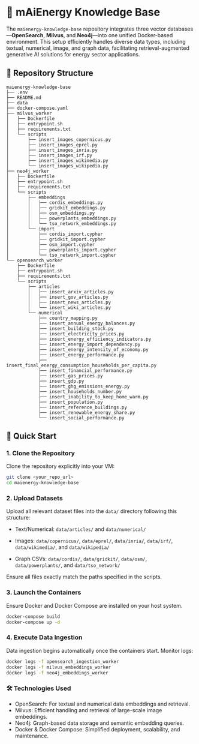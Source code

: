 # 🔋 mAiEnergy Knowledge Base

The `maienergy-knowledge-base` repository integrates three vector databases—**OpenSearch**, **Milvus**, and **Neo4j**—into one unified Docker-based environment. This setup efficiently handles diverse data types, including textual, numerical, image, and graph data, facilitating retrieval-augmented generative AI solutions for energy sector applications.

## 📂 Repository Structure

```plaintext
maienergy-knowledge-base
├── .env
├── README.md
├── data
├── docker-compose.yaml
├── milvus_worker
│   ├── Dockerfile
│   ├── entrypoint.sh
│   ├── requirements.txt
│   └── scripts
│       ├── insert_images_copernicus.py
│       ├── insert_images_eprel.py
│       ├── insert_images_inria.py
│       ├── insert_images_irf.py
│       ├── insert_images_wikimedia.py
│       └── insert_images_wikipedia.py
├── neo4j_worker
│   ├── Dockerfile
│   ├── entrypoint.sh
│   ├── requirements.txt
│   └── scripts
│       ├── embeddings
│       │   ├── cordis_embeddings.py
│       │   ├── gridkit_embeddings.py
│       │   ├── osm_embeddings.py
│       │   ├── powerplants_embeddings.py
│       │   └── tso_network_embeddings.py
│       └── import
│           ├── cordis_import.cypher
│           ├── gridkit_import.cypher
│           ├── osm_import.cypher
│           ├── powerplants_import.cypher
│           └── tso_network_import.cypher
└── opensearch_worker
    ├── Dockerfile
    ├── entrypoint.sh
    ├── requirements.txt
    └── scripts
        ├── articles
        │   ├── insert_arxiv_articles.py
        │   ├── insert_gov_articles.py
        │   ├── insert_news_articles.py
        │   └── insert_wiki_articles.py
        └── numerical
            ├── country_mapping.py
            ├── insert_annual_energy_balances.py
            ├── insert_building_stock.py
            ├── insert_electricity_prices.py
            ├── insert_energy_efficiency_indicators.py
            ├── insert_energy_import_dependency.py
            ├── insert_energy_intensity_of_economy.py
            ├── insert_energy_performance.py
            ├── insert_final_energy_consumption_households_per_capita.py
            ├── insert_financial_performance.py
            ├── insert_gas_prices.py
            ├── insert_gdp.py
            ├── insert_ghg_emissions_energy.py
            ├── insert_households_number.py
            ├── insert_inability_to_keep_home_warm.py
            ├── insert_population.py
            ├── insert_reference_buildings.py
            ├── insert_renewable_energy_share.py
            └── insert_social_performance.py
```

## 🚀 Quick Start

### 1. Clone the Repository

Clone the repository explicitly into your VM:

```bash
git clone <your_repo_url>
cd maienergy-knowledge-base
```

### 2. Upload Datasets

Upload all relevant dataset files into the `data/` directory following this structure:

- Text/Numerical: `data/articles/` and `data/numerical/`

- Images: `data/copernicus/`, `data/eprel/`, `data/inria/`, `data/irf/`, `data/wikimedia/`, and `data/wikipedia/`

- Graph CSVs: `data/cordis/`, `data/gridkit/`, `data/osm/`, `data/powerplants/`, and `data/tso_network/`

Ensure all files exactly match the paths specified in the scripts.

### 3. Launch the Containers

Ensure Docker and Docker Compose are installed on your host system.

```bash
docker-compose build
docker-compose up -d
```

### 4. Execute Data Ingestion

Data ingestion begins automatically once the containers start. Monitor logs:

```bash
docker logs -f opensearch_ingestion_worker
docker logs -f milvus_embeddings_worker
docker logs -f neo4j_embeddings_worker
```

### 🛠️ Technologies Used

- OpenSearch: For textual and numerical data embeddings and retrieval.
- Milvus: Efficient handling and retrieval of large-scale image embeddings.
- Neo4j: Graph-based data storage and semantic embedding queries.
- Docker & Docker Compose: Simplified deployment, scalability, and maintenance.

